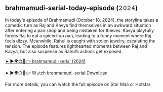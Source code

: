 ## brahmamudi-serial-today-episode (𝟸𝟶𝟸𝟺) 

In today's episode of Brahmamudi (October 18, 2024), the storyline takes a comedic turn as Raj and Kavya find themselves in an awkward situation after entering a pan shop and being mistaken for thieves. Kavya playfully forces Raj to eat a spiced-up pan, leading to a funny moment where Raj feels dizzy. Meanwhile, Rahul is caught with stolen jewelry, escalating the tension. The episode features lighthearted moments between Raj and Kavya, but also suspense as Rahul’s actions get exposed​.

[➤ ►🌍📺📱👉 brahmamudi-serial (2024)](https://luglawhaulsano.net/4/8160865)

[➤ ►🌍📺📱👉 W𝚊tch brahmamudi-serial Downl𝚘ad](https://luglawhaulsano.net/4/4177540)

For more details, you can watch the full episode on Star Maa or Hotstar

